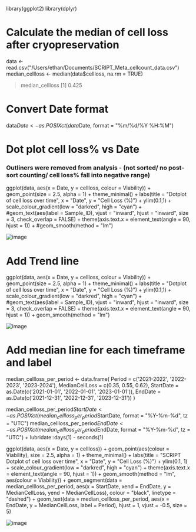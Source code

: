 library(ggplot2)
library(dplyr)



# Calculate the median of cell loss after cryopreservation
data <- read.csv("/Users/ethan/Documents/SCRIPT_Meta_cellcount_data.csv")
median_cellloss <- median(data$cellloss, na.rm = TRUE)

> median_cellloss
[1] 0.425

# Convert Date format
data$Date <- as.POSIXct(data$Date, format = "%m/%d/%Y %H:%M")


# Dot plot cell loss% vs Date
### Outliners were removed from analysis - (not sorted/ no post-sort counting/ cell loss% fall into negative range)
ggplot(data, aes(x = Date, y = cellloss, colour = Viability)) +
  geom_point(size = 2.5, alpha = 1) +
  theme_minimal() +
  labs(title = "Dotplot of cell loss over time",
       x = "Date", y = "Cell Loss (%)") + 
  ylim(0.1,1) + 
  scale_colour_gradient(low = "darkred", high = "cyan") + 
  #geom_text(aes(label = Sample_ID), vjust = "inward", hjust = "inward", size = 3, check_overlap = FALSE) +
  theme(axis.text.x = element_text(angle = 90, hjust = 1)) +
  #geom_smooth(method = "lm")

![image](https://github.com/zhany283/Imagenplots/assets/130387837/57952c75-48f6-4ca7-b796-0fe6fc225c35)



# Add Trend line
ggplot(data, aes(x = Date, y = cellloss, colour = Viability)) +
  geom_point(size = 2.5, alpha = 1) +
  theme_minimal() +
  labs(title = "Dotplot of cell loss over time",
       x = "Date", y = "Cell Loss (%)") + 
  ylim(0.1,1) + 
  scale_colour_gradient(low = "darkred", high = "cyan") + 
  #geom_text(aes(label = Sample_ID), vjust = "inward", hjust = "inward", size = 3, check_overlap = FALSE) +
  theme(axis.text.x = element_text(angle = 90, hjust = 1)) +
  geom_smooth(method = "lm")

![image](https://github.com/zhany283/Imagenplots/assets/130387837/eb9b50cd-2250-4aa3-9f6a-912ed9170c4a)



# Add median line for each timeframe and label
 median_cellloss_per_period <- data.frame(
   Period = c('2021-2022', '2022-2023', '2023-2024'),
   MedianCellLoss = c(0.35, 0.55, 0.62), 
   StartDate = as.Date(c('2021-01-01', '2022-01-01', '2023-01-01')),
   EndDate = as.Date(c('2021-12-31', '2022-12-31', '2023-12-31'))
 )

 median_cellloss_per_period$StartDate <- as.POSIXct(median_cellloss_per_period$StartDate, format = "%Y-%m-%d", tz = "UTC")
 median_cellloss_per_period$EndDate <- as.POSIXct(median_cellloss_per_period$EndDate, format = "%Y-%m-%d", tz = "UTC") + lubridate::days(1) - seconds(1) 

ggplot(data, aes(x = Date, y = cellloss)) +
  geom_point(aes(colour = Viability), size = 2.5, alpha = 1) + 
  theme_minimal() +
  labs(title = "SCRIPT Dotplot of cell loss over time", x = "Date", y = "Cell Loss (%)") +
  ylim(0.1, 1) +
  scale_colour_gradient(low = "darkred", high = "cyan") +
  theme(axis.text.x = element_text(angle = 90, hjust = 1)) +
  geom_smooth(method = "lm", aes(colour = Viability)) +
  geom_segment(data = median_cellloss_per_period, aes(x = StartDate, xend = EndDate, y = MedianCellLoss, yend = MedianCellLoss), colour = "black", linetype = "dashed") +
  geom_text(data = median_cellloss_per_period, aes(x = EndDate, y = MedianCellLoss, label = Period), hjust = 1, vjust = -0.5, size = 5)

![image](https://github.com/zhany283/Imagenplots/assets/130387837/6220dd82-4e78-4737-9180-c59cd6fe40c1)


